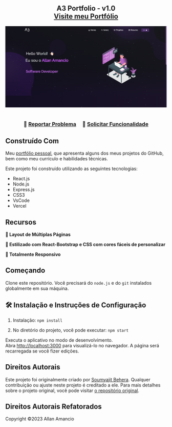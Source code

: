 <h2 align="center">
    A3 Portfolio - v1.0<br/>
  <a href="https://allansmithll.github.io/a3-portfolio" target="_blank">Visite meu Portfólio</a>
</h2>
<div align="center">
  <img alt="Demo" src="./Images/readme-img.png" />
</div>

<br/>

<h3 align="center">
    🔹
    <a href="https://github.com/allansmithll/a3-portfolio/issues">Reportar Problema</a> &nbsp; &nbsp;
    🔹
    <a href="https://github.com/allansmithll/a3-portfolio/issues">Solicitar Funcionalidade</a>
</h3>

## Construído Com

Meu <a href="https://allansmithll.github.io/a3-portfolio" target="_blank">portfólio pessoal</a>, que apresenta alguns dos meus projetos do GitHub, bem como meu currículo e habilidades técnicas.<br/>

Este projeto foi construído utilizando as seguintes tecnologias:

- React.js
- Node.js
- Express.js
- CSS3
- VsCode
- Vercel

## Recursos

**📖 Layout de Múltiplas Páginas**

**🎨 Estilizado com React-Bootstrap e CSS com cores fáceis de personalizar**

**📱 Totalmente Responsivo**

## Começando

Clone este repositório. Você precisará do `node.js` e do `git` instalados globalmente em sua máquina.

## 🛠 Instalação e Instruções de Configuração

1. Instalação: `npm install`

2. No diretório do projeto, você pode executar: `npm start`

Executa o aplicativo no modo de desenvolvimento.\
Abra [http://localhost:3000](http://localhost:3000) para visualizá-lo no navegador.
A página será recarregada se você fizer edições.

## Direitos Autorais

Este projeto foi originalmente criado por [Soumyajit Behera](https://github.com/soumyajit4419). Qualquer contribuição ou ajuste neste projeto é creditado a ele. Para mais detalhes sobre o projeto original, você pode visitar [o repositório original](https://github.com/soumyajit4419/Portfolio).

## Direitos Autorais Refatorados

Copyright ©2023 Allan Amancio
